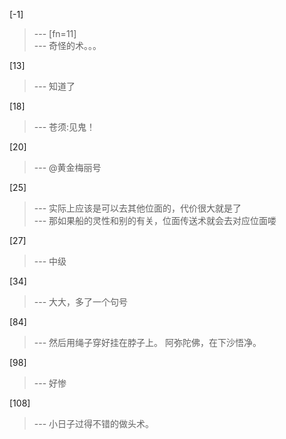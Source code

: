 
[-1] 
>--- [fn=11]<br>
>--- 奇怪的术。。。<br>

[13] 
>--- 知道了<br>

[18] 
>--- 苍须:见鬼！<br>

[20] 
>--- @黄金梅丽号<br>

[25] 
>--- 实际上应该是可以去其他位面的，代价很大就是了<br>
>--- 那如果船的灵性和别的有关，位面传送术就会去对应位面喽<br>

[27] 
>--- 中级<br>

[34] 
>--- 大大，多了一个句号<br>

[84] 
>--- 然后用绳子穿好挂在脖子上。
阿弥陀佛，在下沙悟净。<br>

[98] 
>--- 好惨<br>

[108] 
>--- 小日子过得不错的做头术。<br>
